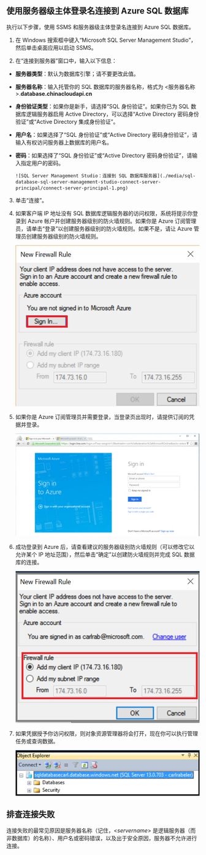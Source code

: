 ## 使用服务器级主体登录名连接到 Azure SQL 数据库

执行以下步骤，使用 SSMS 和服务器级主体登录名连接到 Azure SQL 数据库。

1. 在 Windows 搜索框中键入“Microsoft SQL Server Management Studio”，然后单击桌面应用以启动 SSMS。

2. 在“连接到服务器”窗口中，输入以下信息：

 - **服务器类型**：默认为数据库引擎；请不要更改此值。
 - **服务器名称**：输入托管你的 SQL 数据库的服务器名称，格式为 &lt;服务器名称>.**database.chinacloudapi.cn**
 - **身份验证类型**：如果你是新手，请选择“SQL 身份验证”。如果你已为 SQL 数据库逻辑服务器启用 Active Directory，可以选择“Active Directory 密码身份验证”或“Active Directory 集成身份验证”。
 - **用户名**：如果选择了“SQL 身份验证”或“Active Directory 密码身份验证”，请输入有权访问服务器上数据库的用户名。
 - **密码**：如果选择了“SQL 身份验证”或“Active Directory 密码身份验证”，请输入指定用户的密码。
   
       ![SQL Server Management Studio：连接到 SQL 数据库服务器](./media/sql-database-sql-server-management-studio-connect-server-principal/connect-server-principal-1.png)

3. 单击“连接”。
 
4. 如果客户端 IP 地址没有 SQL 数据库逻辑服务器的访问权限，系统将提示你登录到 Azure 帐户并创建服务器级别的防火墙规则。如果你是 Azure 订阅管理员，请单击“登录”以创建服务器级别的防火墙规则。如果不是，请让 Azure 管理员创建服务器级别的防火墙规则。
 
      ![SQL Server Management Studio：连接到 SQL 数据库服务器](./media/sql-database-sql-server-management-studio-connect-server-principal/connect-server-principal-2.png)
 
1. 如果你是 Azure 订阅管理员并需要登录，当登录页出现时，请提供订阅的凭据并登录。

      ![登录](./media/sql-database-sql-server-management-studio-connect-server-principal/connect-server-principal-3.png)
 
1. 成功登录到 Azure 后，请查看建议的服务器级别防火墙规则（可以修改它以允许某个 IP 地址范围），然后单击“确定”以创建防火墙规则并完成 SQL 数据库的连接。
 
      ![新的服务器级防火墙](./media/sql-database-sql-server-management-studio-connect-server-principal/connect-server-principal-4.png)
 
5. 如果凭据授予你访问权限，则对象资源管理器将会打开，现在你可以执行管理任务或查询数据。
 
     ![新的服务器级防火墙](./media/sql-database-sql-server-management-studio-connect-server-principal/connect-server-principal-5.png)
 
     
 ## 排查连接失败

连接失败的最常见原因是服务器名称（记住，<*servername*> 是逻辑服务器（而非数据库）的名称）、用户名或密码错误，以及出于安全原因，服务器不允许进行连接。


<!---HONumber=Mooncake_0503_2016-->
